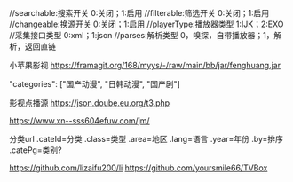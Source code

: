 //searchable:搜索开关        0:关闭；1:启用
//filterable:筛选开关        0:关闭；1:启用
//changeable:换源开关        0:关闭；1:启用
//playerType:播放器类型      1:IJK；2:EXO
//采集接口类型               0:xml；1:json
//parses:解析类型            0，嗅探，自带播放器；1，解析，返回直链

小苹果影视
https://framagit.org/168/myys/-/raw/main/bb/jar/fenghuang.jar

"categories": ["国产动漫", "日韩动漫", "国产剧"]

影视点播源
https://json.doube.eu.org/t3.php

https://www.xn--sss604efuw.com/jm/

分类url .cateId=分类 .class=类型 .area=地区 .lang=语言 .year=年份 .by=排序 .catePg=类别?

https://github.com/lizaifu200/li
https://github.com/yoursmile66/TVBox
